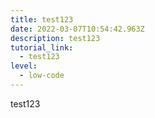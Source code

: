 ```yaml
---
title: test123
date: 2022-03-07T10:54:42.963Z
description: test123
tutorial_link:
  - test123
level:
  - low-code
---
```

test123